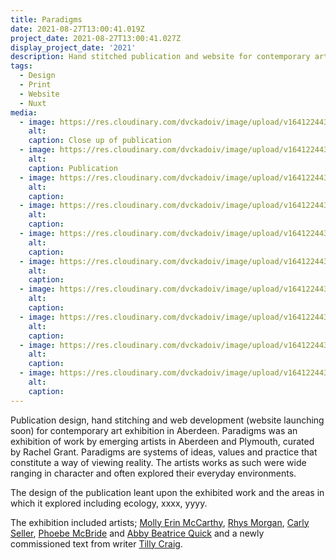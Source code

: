 ```yaml
---
title: Paradigms
date: 2021-08-27T13:00:41.019Z
project_date: 2021-08-27T13:00:41.027Z
display_project_date: '2021'
description: Hand stitched publication and website for contemporary art exhibition.
tags:
  - Design
  - Print
  - Website
  - Nuxt
media:
  - image: https://res.cloudinary.com/dvckadoiv/image/upload/v1641224434/Soft%20Refresh/Paradigms/2H6A7052-pichi_klbqme.jpg
    alt:
    caption: Close up of publication
  - image: https://res.cloudinary.com/dvckadoiv/image/upload/v1641224434/Soft%20Refresh/Paradigms/2H6A7066-2-pichi_rrxc3l.jpg
    alt:
    caption: Publication
  - image: https://res.cloudinary.com/dvckadoiv/image/upload/v1641224434/Soft%20Refresh/Paradigms/2H6A7032-pichi_xljt0w.jpg
    alt:
    caption:
  - image: https://res.cloudinary.com/dvckadoiv/image/upload/v1641224435/Soft%20Refresh/Paradigms/2H6A7024-pichi_urhnn1.jpg
    alt:
    caption:
  - image: https://res.cloudinary.com/dvckadoiv/image/upload/v1641224434/Soft%20Refresh/Paradigms/2H6A7034-pichi_ubmaes.jpg
    alt:
    caption:
  - image: https://res.cloudinary.com/dvckadoiv/image/upload/v1641224435/Soft%20Refresh/Paradigms/2H6A7060-pichi_qfv1wu.jpg
    alt:
    caption:
  - image: https://res.cloudinary.com/dvckadoiv/image/upload/v1641224435/Soft%20Refresh/Paradigms/2H6A7062-pichi_bdewjp.jpg
    alt:
    caption:
  - image: https://res.cloudinary.com/dvckadoiv/image/upload/v1641224435/Soft%20Refresh/Paradigms/2H6A7030-pichi_xqxpe8.jpg
    alt:
    caption:
  - image: https://res.cloudinary.com/dvckadoiv/image/upload/v1641224435/Soft%20Refresh/Paradigms/2H6A7029-pichi_uebxrk.jpg
    alt:
    caption:
  - image: https://res.cloudinary.com/dvckadoiv/image/upload/v1641224434/Soft%20Refresh/Paradigms/2H6A7038-pichi_lrx4j9.jpg
    alt:
    caption:
---
```

Publication design, hand stitching and web development (website launching soon) for contemporary art exhibition in Aberdeen. Paradigms was an exhibition of work by emerging artists in Aberdeen and Plymouth, curated by Rachel Grant. Paradigms are systems of ideas, values and practice that constitute a way of viewing reality. The artists works as such were wide ranging in character and often explored their everyday environments.

The design of the publication leant upon the exhibited work and the areas in which it explored including ecology, xxxx, yyyy.

The exhibition included artists; [Molly Erin McCarthy](https://mollyerh.xyz/), [Rhys Morgan](https://www.rhysmorganartist.com/), [Carly Seller](https://carlyseller.com/), [Phoebe McBride](https://www.phoebemcbride.com/) and [Abby Beatrice Quick](https://abbybeatricequick.com/) and a newly commissioned text from writer [Tilly Craig](https://www.tillycraig.com/).